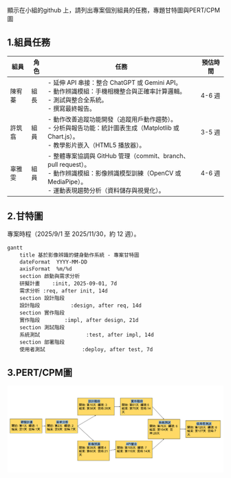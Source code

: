  顯示在小組的github 上，請列出專案個別組員的任務，專題甘特圖與PERT/CPM圖
 
## 1.組員任務

| 組員   | 角色 | 任務                                                                 | 預估時間 |
|--------|------|--------------------------------------------------------------------------|----------|
| 陳宥蓁 | 組長 | - 延伸 API 串接：整合 ChatGPT 或 Gemini API。<br>- 動作辨識模組：手機相機整合與正確率計算邏輯。<br>- 測試與整合全系統。<br>- 撰寫最終報告。 | 4-6 週   | 
| 許筑翕 | 組員 | - 動作改善追蹤功能開發（追蹤用戶動作趨勢）。<br>- 分析與報告功能：統計圖表生成（Matplotlib 或 Chart.js）。<br>- 教學影片嵌入（HTML5 播放器）。 | 3-5 週   | 
| 辜雅雯 | 組員 |  - 整體專案協調與 GitHub 管理（commit、branch、pull request）。 <br>- 動作辨識模組：影像辨識模型訓練（OpenCV 或 MediaPipe）。<br>- 運動表現趨勢分析（資料儲存與視覺化）。 | 4-6 週   |

## 2.甘特圖

專案時程（2025/9/1 至 2025/11/30，約 12 週）。

```mermaid
gantt
    title 基於影像辨識的健身動作系統 - 專案甘特圖
    dateFormat  YYYY-MM-DD
    axisFormat  %m/%d
    section 啟動與需求分析
    研擬計畫    :init, 2025-09-01, 7d
    需求分析 :req, after init, 14d
    section 設計階段
    設計階段          :design, after req, 14d
    section 實作階段
    實作階段        :impl, after design, 21d
    section 測試階段
    系統測試               :test, after impl, 14d
    section 部署階段
    使用者測試            :deploy, after test, 7d
```


## 3.PERT/CPM圖
![PERT Picture](PERT.png "PERT圖")
